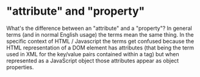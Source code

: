 "attribute" and "property"
===========================

What's the difference between an "attribute" and a "property"?
In general terms (and in normal English usage) the terms mean the same thing.
In the specific context of HTML / Javascript the terms get confused because the HTML representation of a DOM element has attributes (that being the term used in XML for the key/value pairs contained within a tag) but when represented as a JavaScript object those attributes appear as object properties.
